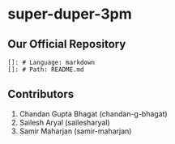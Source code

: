 # super-duper-3pm   

## Our Official Repository
    
    []: # Language: markdown
    []: # Path: README.md
## Contributors  
1. Chandan Gupta Bhagat (chandan-g-bhagat)   
2. Sailesh Aryal (sailesharyal)
3. Samir Maharjan (samir-maharjan)